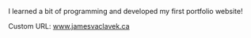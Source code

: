 I learned a bit of programming and developed my first portfolio website!

Custom URL: www.jamesvaclavek.ca